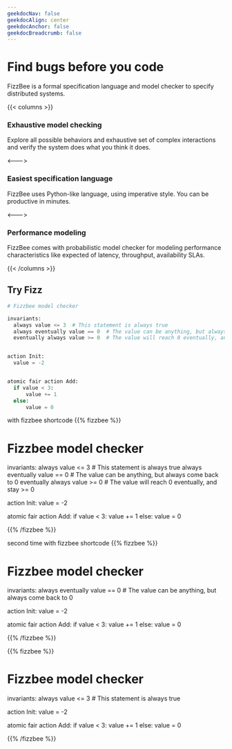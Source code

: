 ```yaml
---
geekdocNav: false
geekdocAlign: center
geekdocAnchor: false
geekdocBreadcrumb: false
---
```

# Find bugs before you code
FizzBee is a formal specification language and model checker to specify distributed systems.



{{< columns >}}

### Exhaustive model checking

Explore all possible behaviors and exhaustive set of complex
interactions and verify the system does what you think it does.

<--->

### Easiest specification language

FizzBee uses Python-like language, using imperative style. You can be
productive in minutes.

<--->

### Performance modeling

FizzBee comes with probabilistic model checker for modeling performance characteristics like 
expected of latency, throughput, availability SLAs.

{{< /columns >}}

## Try Fizz

<!-- markdownlint-capture -->
<!-- markdownlint-disable MD033 -->
<div style="text-align: left">
<!-- markdownlint-restore -->

```python
# Fizzbee model checker

invariants:
  always value <= 3  # This statement is always true
  always eventually value == 0  # The value can be anything, but always come back to 0
  eventually always value >= 0  # The value will reach 0 eventually, and stay >= 0


action Init:
  value = -2


atomic fair action Add:
  if value < 3:
      value += 1
  else:
      value = 0


```
with fizzbee shortcode
{{% fizzbee %}}
# Fizzbee model checker

invariants:
  always value <= 3  # This statement is always true
  always eventually value == 0  # The value can be anything, but always come back to 0
  eventually always value >= 0  # The value will reach 0 eventually, and stay >= 0


action Init:
  value = -2


atomic fair action Add:
  if value < 3:
      value += 1
  else:
      value = 0

{{% /fizzbee %}}

second time with fizzbee shortcode
{{% fizzbee %}}
# Fizzbee model checker

invariants:
always eventually value == 0  # The value can be anything, but always come back to 0


action Init:
value = -2


atomic fair action Add:
if value < 3:
value += 1
else:
value = 0

{{% /fizzbee %}}

{{% fizzbee %}}
# Fizzbee model checker

invariants:
always value <= 3  # This statement is always true


action Init:
value = -2


atomic fair action Add:
if value < 3:
value += 1
else:
value = 0

{{% /fizzbee %}}
<!-- markdownlint-capture -->
<!-- markdownlint-disable MD033 -->
</div>
<!-- markdownlint-restore -->

